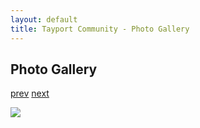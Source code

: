 ```yaml
---
layout: default
title: Tayport Community - Photo Gallery
---
```

## Photo Gallery

[prev](http://tayport.org.uk/photo/339) [next](http://tayport.org.uk/photo/341)

![ ](http://tayport.org.uk/media/340.jpg " ")

